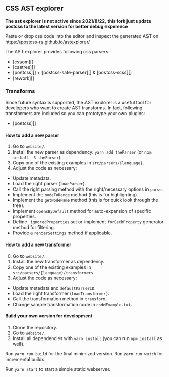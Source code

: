 ## CSS AST explorer

**The ast explorer is not active since 2021/8/22, this fork just update postcss to the latest version for better debug experence**

Paste or drop css code into the editor and inspect the generated AST on https://postcss-rs.github.io/astexplorer/

The AST explorer provides following css parsers:

- [cssom][]
- [csstree][]
- [postcss][] + [postcss-safe-parser][] & [postcss-scss][]
- [rework][]

### Transforms

Since future syntax is supported, the AST explorer is a useful tool for
developers who want to create AST transforms. In fact, following transformers
are included so you can prototype your own plugins:

- [postcss][]

#### How to add a new parser

1. Go to `website/`.
2. Install the new parser as dependency: `yarn add theParser` (or `npm install -S theParser`)
3. Copy one of the existing examples in `src/parsers/{language}`.
4. Adjust the code as necessary:

- Update metadata.
- Load the right parser (`loadParser`).
- Call the right parsing method with the right/necessary options in `parse`.
- Implement the `nodeToRange` method (this is for highlighting).
- Implement the `getNodeName` method (this is for quick look through the tree).
- Implement `opensByDefault` method for auto-expansion of specific properties.
- Define `_ignoredProperties` set or implement `forEachProperty` generator method for filtering.
- Provide a `renderSettings` method if applicable.

#### How to add a new transformer

0. Go to `website/`.
1. Install the new transformer as dependency.
1. Copy one of the existing examples in `src/parsers/{language}/transformers`.
1. Adjust the code as necessary:

- Update metadata and `defaultParserID`.
- Load the right transformer (`loadTransformer`).
- Call the transformation method in `transform`.
- Change sample transformation code in `codeExample.txt`.

#### Build your own version for development

1. Clone the repository.
2. Go to `website/`.
3. Install all dependencies with `yarn install` (you can run `npm install` as
   well).

Run `yarn run build` for the final minimized version.
Run `yarn run watch` for incremental builds.

Run `yarn start` to start a simple static webserver.
